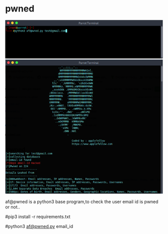 # pwned
![](images/terminal2.png)
![](images/terminal.png)

af@pwned is a python3 base program,to check the user email id is pwned or not..

#pip3 install -r requirements.txt

#python3 af@pwned.py email_id
